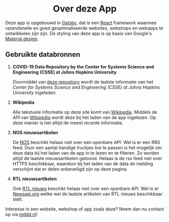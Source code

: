 <h1 align="center">
  Over deze App
</h1>

Deze app is opgebouwd in [Gatsby](https://www.gatsbyjs.org), dat is een [React](https://reactjs.org) framework waarmee razendsnelle en goed geoptimaliseerde websites, webshops en webapps te ontwikkelen zijn zijn. De styling van deze app is op basis van Google's [Material design](https://material.io).

## Gebruikte databronnen

1.  **COVID-19 Data Repository by the Center for Systems Science and Engineering (CSSE) at Johns Hopkins University**

    Doormiddel van [deze repository](https://github.com/pomber/covid19) wordt de laatste informatie van het _Center for Systems Science and Engineering (CSSE) at Johns Hopkins University_ ingeladen.

2.  **Wikipedia**

    Alle tekstuele informatie op deze site komt van [Wikipedia](https://wikipedia.nl/). Middels de _API_ van [Wikipedia](https://wikipedia.nl/) wordt deze bij het laden van de app ingelezen. Op deze manier is het altijd de meest recente informatie.

3.  **NOS nieuwsartikelen**

    De [NOS](https://nos.nl/) beschikt helaas niet over een openbare _API_. Wel is er een RRS feed. Door een aantal handige truckjes toe te passen is het mogelijk om deze data bij het laden van de app in te lezen en te filteren. Zo worden altijd de laatste nieuwsartikelen getoond. Helaas is de rss feed niet over HTTPS beschikbaar, waardoor bij het laden van de data de melding verschijnt dat er delen onbeveiligd zijn op deze pagina.

4.  **RTL nieuwsartikelen**

    Ook [RTL nieuws](https://www.rtlnieuws.nl/) beschikt helaas niet over een openbare _API_. Wel is er [Newsapi.org](https://newsapi.org) welke wel de laatste artikelen van RTL nieuws beschikbaar stelt.

Interesse in een website, webshop of app zoals deze? Neem dan nu contact op via [mddd.nl](https://mddd.nl)!
